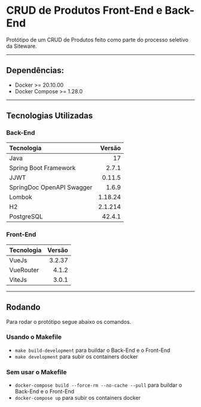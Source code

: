 # CRUD de Produtos Front-End e Back-End

Protótipo de um CRUD de Produtos feito como parte do processo seletivo da Siteware.

----
## Dependências:

- Docker >= 20.10.00
- Docker Compose >= 1.28.0

----
## Tecnologias Utilizadas

### Back-End
|          Tecnologia       | Versão  |
| :---                      |    ---: |
| Java                      | 17      |
| Spring Boot Framework     | 2.7.1   |
| JJWT                      | 0.11.5  |
| SpringDoc OpenAPI Swagger | 1.6.9   |
| Lombok                    | 1.18.24 |
| H2                        | 2.1.214 |
| PostgreSQL                | 42.4.1  |

### Front-End
|          Tecnologia       | Versão  |
| :---                      |    ---: |
| VueJs                     | 3.2.37  |
| VueRouter                 | 4.1.2   |
| ViteJs                    | 3.0.1   |

----
## Rodando

Para rodar o protótipo segue abaixo os comandos.

### Usando o Makefile

- `make build-development` para buildar o Back-End e o Front-End
- `make development` para subir os containers docker

### Sem usar o Makefile

- `docker-compose build --force-rm --no-cache --pull` para buildar o Back-End e o Front-End
- `docker-compose up` para subir os containers docker
